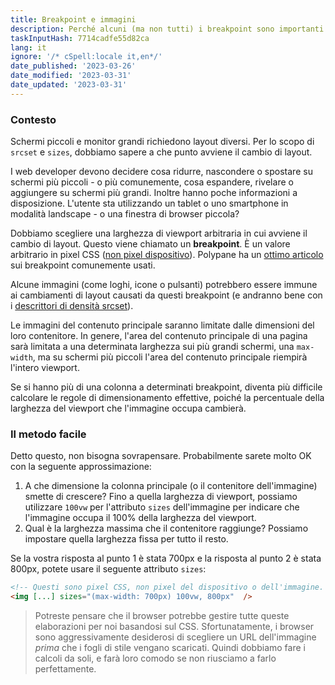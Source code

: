 ```yaml
---
title: Breakpoint e immagini
description: Perché alcuni (ma non tutti) i breakpoint sono importanti per le tue immagini
taskInputHash: 7714cadfe55d82ca
lang: it
ignore: '/* cSpell:locale it,en*/'
date_published: '2023-03-26'
date_modified: '2023-03-31'
date_updated: '2023-03-31'
---
```

### Contesto

Schermi piccoli e monitor grandi richiedono layout diversi. Per lo scopo di `srcset` e `sizes`, dobbiamo sapere a che punto avviene il cambio di layout.

I web developer devono decidere cosa ridurre, nascondere o spostare su schermi più piccoli - o più comunemente, cosa espandere, rivelare o aggiungere su schermi più grandi. Inoltre hanno poche informazioni a disposizione. L'utente sta utilizzando un tablet o uno smartphone in modalità landscape - o una finestra di browser piccola?

Dobbiamo scegliere una larghezza di viewport arbitraria in cui avviene il cambio di layout. Questo viene chiamato un **breakpoint**. È un valore arbitrario in pixel CSS ([non pixel dispositivo](/it/pixels-non-pixels)). Polypane ha un [ottimo articolo](https://polypane.app/blog/the-breakpoints-we-tested-in-2021-and-the-ones-to-test-in-2022/#the-breakpoints-to-develop-on-in-2023) sui breakpoint comunemente usati.

Alcune immagini (come loghi, icone o pulsanti) potrebbero essere immune ai cambiamenti di layout causati da questi breakpoint (e andranno bene con i [descrittori di densità srcset](/it/density-descriptors)).

Le immagini del contenuto principale saranno limitate dalle dimensioni del loro contenitore. In genere, l'area del contenuto principale di una pagina sarà limitata a una determinata larghezza sui più grandi schermi, una `max-width`, ma su schermi più piccoli l'area del contenuto principale riempirà l'intero viewport.

Se si hanno più di una colonna a determinati breakpoint, diventa più difficile calcolare le regole di dimensionamento effettive, poiché la percentuale della larghezza del viewport che l'immagine occupa cambierà.

### Il metodo facile

Detto questo, non bisogna sovrapensare. Probabilmente sarete molto OK con la seguente approssimazione:

1. A che dimensione la colonna principale (o il contenitore dell'immagine) smette di crescere? Fino a quella larghezza di viewport, possiamo utilizzare `100vw` per l'attributo `sizes` dell'immagine per indicare che l'immagine occupa il 100% della larghezza del viewport.
2. Qual è la larghezza massima che il contenitore raggiunge? Possiamo impostare quella larghezza fissa per tutto il resto.

Se la vostra risposta al punto 1 è stata 700px e la risposta al punto 2 è stata 800px, potete usare il seguente attributo `sizes`:

```html
<!-- Questi sono pixel CSS, non pixel del dispositivo o dell'immagine. -->
<img [...] sizes="(max-width: 700px) 100vw, 800px"  />
```



> Potreste pensare che il browser potrebbe gestire tutte queste elaborazioni per noi basandosi sul CSS. Sfortunatamente, i browser sono aggressivamente desiderosi di scegliere un URL dell'immagine *prima* che i fogli di stile vengano scaricati. Quindi dobbiamo fare i calcoli da soli, e farà loro comodo se non riusciamo a farlo perfettamente.
